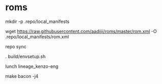 # roms
mkdir -p .repo/local_manifests


wget https://raw.githubusercontent.com/aadiiii/roms/master/rom.xml -O .repo/local_manifests/rom.xml

repo sync

. build/envsetup.sh

lunch lineage_kenzo-eng

make bacon -j4
